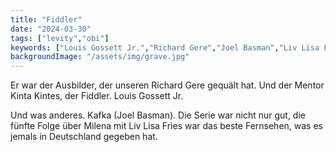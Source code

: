 ```yaml
---
title: "Fiddler"
date: "2024-03-30"
tags: ["levity","obi"]
keywords: ["Louis Gossett Jr.","Richard Gere","Joel Basman","Liv Lisa Fries"]
backgroundImage: "/assets/img/grave.jpg"
---
```

Er war der Ausbilder, der unseren Richard Gere gequält hat. Und der Mentor Kinta Kintes, der Fiddler.
Louis Gossett Jr.


Und was anderes. Kafka (Joel Basman). Die Serie war nicht nur gut, die fünfte Folge über Milena mit Liv Lisa Fries war das beste Fernsehen, was es jemals in Deutschland gegeben hat.